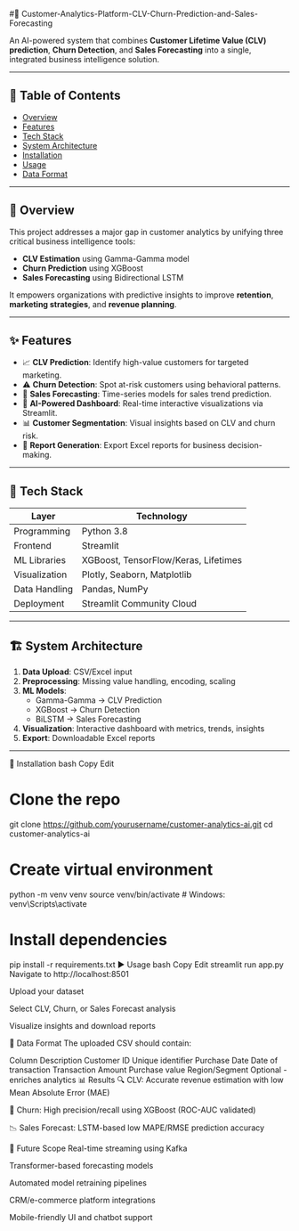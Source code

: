 #🚀 Customer-Analytics-Platform-CLV-Churn-Prediction-and-Sales-Forecasting


An AI-powered system that combines **Customer Lifetime Value (CLV) prediction**, **Churn Detection**, and **Sales Forecasting** into a single, integrated business intelligence solution.

---

## 📌 Table of Contents
- [Overview](#overview)
- [Features](#features)
- [Tech Stack](#tech-stack)
- [System Architecture](#system-architecture)
- [Installation](#installation)
- [Usage](#usage)
- [Data Format](#data-format)

---

## 🧠 Overview

This project addresses a major gap in customer analytics by unifying three critical business intelligence tools:
- **CLV Estimation** using Gamma-Gamma model
- **Churn Prediction** using XGBoost
- **Sales Forecasting** using Bidirectional LSTM

It empowers organizations with predictive insights to improve **retention**, **marketing strategies**, and **revenue planning**.

---

## ✨ Features

- 📈 **CLV Prediction**: Identify high-value customers for targeted marketing.
- ⚠️ **Churn Detection**: Spot at-risk customers using behavioral patterns.
- 🔮 **Sales Forecasting**: Time-series models for sales trend prediction.
- 🧠 **AI-Powered Dashboard**: Real-time interactive visualizations via Streamlit.
- 📊 **Customer Segmentation**: Visual insights based on CLV and churn risk.
- 📎 **Report Generation**: Export Excel reports for business decision-making.

---

## 🧰 Tech Stack

| Layer          | Technology |
|----------------|------------|
| Programming    | Python 3.8 |
| Frontend       | Streamlit |
| ML Libraries   | XGBoost, TensorFlow/Keras, Lifetimes |
| Visualization  | Plotly, Seaborn, Matplotlib |
| Data Handling  | Pandas, NumPy |
| Deployment     | Streamlit Community Cloud |

---

## 🏗️ System Architecture

1. **Data Upload**: CSV/Excel input
2. **Preprocessing**: Missing value handling, encoding, scaling
3. **ML Models**:
   - Gamma-Gamma → CLV Prediction
   - XGBoost → Churn Detection
   - BiLSTM → Sales Forecasting
4. **Visualization**: Interactive dashboard with metrics, trends, insights
5. **Export**: Downloadable Excel reports

---


🧪 Installation
bash
Copy
Edit
# Clone the repo
git clone https://github.com/yourusername/customer-analytics-ai.git
cd customer-analytics-ai

# Create virtual environment
python -m venv venv
source venv/bin/activate  # Windows: venv\Scripts\activate

# Install dependencies
pip install -r requirements.txt
▶️ Usage
bash
Copy
Edit
streamlit run app.py
Navigate to http://localhost:8501

Upload your dataset

Select CLV, Churn, or Sales Forecast analysis

Visualize insights and download reports

🧾 Data Format
The uploaded CSV should contain:


Column	Description
Customer ID	Unique identifier
Purchase Date	Date of transaction
Transaction Amount	Purchase value
Region/Segment	Optional - enriches analytics
📊 Results
🔍 CLV: Accurate revenue estimation with low Mean Absolute Error (MAE)

🧪 Churn: High precision/recall using XGBoost (ROC-AUC validated)

📉 Sales Forecast: LSTM-based low MAPE/RMSE prediction accuracy

🚀 Future Scope
Real-time streaming using Kafka

Transformer-based forecasting models

Automated model retraining pipelines

CRM/e-commerce platform integrations

Mobile-friendly UI and chatbot support


